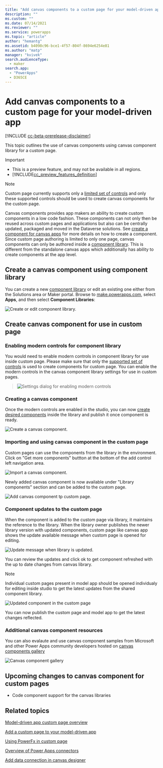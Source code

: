 ```yaml
---
title: "Add canvas components to a custom page for your model-driven app" 
description: ""
ms.custom: ""
ms.date: 07/14/2021
ms.reviewer: ""
ms.service: powerapps
ms.topic: "article"
author: "hemantg"
ms.assetid: b4098c96-bce1-4f57-804f-8694e6254e81
ms.author: "matp"
manager: "kvivek"
search.audienceType: 
  - maker
search.app: 
  - "PowerApps"
  - D365CE
---
```


# Add canvas components to a custom page for your model-driven app 

[!INCLUDE [cc-beta-prerelease-disclaimer](../../includes/cc-beta-prerelease-disclaimer.md)]

This topic outlines the use of canvas components using canvas component library for a custom page. 

  > [!IMPORTANT]
  > - This is a preview feature, and may not be available in all regions.
  > - [!INCLUDE[cc_preview_features_definition](../../includes/cc-preview-features-definition.md)]

  > [!NOTE]
  > Custom page currently supports only a [limited set of controls](/powerapps/maker/model-driven-apps/design-page-for-model-app#supported-controls-in-custom-page) and only these  supported controls should be used to create canvas components for the custom page. 


Canvas components provides app makers an ability to create custom components in a low code fashion. These components can not only then be reused across custom pages and applications but also can be centrally updated, packaged and moved in the Dataverse solutions. See [create a component for canvas apps](/powerapps/maker/canvas-apps/create-component) for more details on how to create a component. Since custom page authoring is limited to only one page, canvas components can only be authored inside a [component library](/powerapps/maker/canvas-apps/component-library). This is different from the standalone canvas apps which additionally has ability to create components at the app level.

## Create a canvas component using component library 
You can create a new [component library](/powerapps/maker/canvas-apps/component-library) or edit an existing one either from the Solutions area or Maker portal.  Browse to [make.powerapps.com](https://make.powerapps.com), select **Apps**, and then select **Component Libraries**:



![Create or edit component library.](../canvas-apps/media/component-library/create-edit-component-library.png "Create or edit component library")


## Create canvas component for use in custom page 
### Enabling modern controls for component library 
You would need to enable modern controls in component library for use inside custom page. Please make sure that only the [supported set of controls](/powerapps/maker/model-driven-apps/design-page-for-model-app#supported-controls-in-custom-page) is used to create components for custom page. You can enable the modern controls in the canvas component library settings for use in custom pages. 

   > ![Settings dialog for enabling modern controls](media/add-component-to-model-app/lib-setting-for-modern-controls.png "Settings dialog for enabling modern controls")

### Creating a canvas component 
Once the modern controls are enabled in the studio, you can now [create desired components](/powerapps/maker/canvas-apps/create-component.md) inside the library and publish it once component is ready.

![Create a canvas component.](media/add-component-to-model-app/component-creation-for-canvas-lib.png "Create a canvas component")

### Importing and using canvas component in the custom page
Custom pages can use the components from the library in the environment. Click on "Get more components" buttton at the bottom of the add control left navigation area. 


![Import a canvas component.](media/add-component-to-model-app/import-component-custom-page.png "import a canvas component")

Newly added canvas component is now available under "Library components" section and can be added to the custom page. 

![Add canvas component tp custom page.](media/add-component-to-model-app/add-component-to-custom-page.png "Add canvas component tp custom page")

### Component updates to the custom page
When the component is added to the custom page via library, it maintains the reference to the library. When the library owner publishes the newer library version with updated components, custom page like canvas app shows the update available message when custom page is opened for editing.

![Update message when library is updated.](media/add-component-to-model-app/component-library-update-message.png "Update message when library is updated")

You can review the updates and click ok to get component refreshed with the up to date changes from canvas library. 

  > [!NOTE]
  >  Individual custom pages present in model app should be opened individualy for editing inside studio to get the latest updates from the shared component library.

![Updated component in the custom page ](media/add-component-to-model-app/page-with-updated-library-component.png "Updated component in the canvas page")

You can now publish the custom page and model app to get the latest changes reflected.


### Additional canvas component resources
You can also evalaute and use canvas component samples from Microsoft and other Power Apps community developers hosted on [canvas components gallery](https://powerusers.microsoft.com/t5/Canvas-Apps-Components-Samples/bd-p/ComponentsGallery)

![Canvas component gallery](media/add-component-to-model-app/canvas-components-gallery.png "Canvas component gallery")

## Upcoming changes to canvas component for custom pages

* Code component support for the canvas libraries


## Related topics

[Model-driven app custom page overview](model-app-page-overview.md)

[Add a custom page to your model-driven app](add-page-to-model-app.md)

[Using PowerFx in custom page](page-powerfx-in-model-app.md)

[Overview of Power Apps connectors](../canvas-apps/connections-list.md)

[Add data connection in canvas designer](../canvas-apps/add-data-connection.md)
